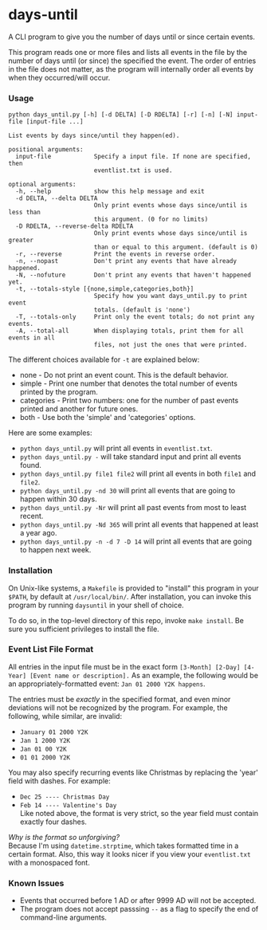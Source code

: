 # days-until
A CLI program to give you the number of days until or since certain events.

This program reads one or more files and lists all events in the file by the number of days until (or since) the specified the event. The order of entries in the file does not matter, as the program will internally order all events by when they occurred/will occur.

### Usage
```
python days_until.py [-h] [-d DELTA] [-D RDELTA] [-r] [-n] [-N] input-file [input-file ...]

List events by days since/until they happen(ed).

positional arguments:
  input-file            Specify a input file. If none are specified, then
                        eventlist.txt is used.

optional arguments:
  -h, --help            show this help message and exit
  -d DELTA, --delta DELTA
                        Only print events whose days since/until is less than
                        this argument. (0 for no limits)
  -D RDELTA, --reverse-delta RDELTA
                        Only print events whose days since/until is greater
                        than or equal to this argument. (default is 0)
  -r, --reverse         Print the events in reverse order.
  -n, --nopast          Don't print any events that have already happened.
  -N, --nofuture        Don't print any events that haven't happened yet.
  -t, --totals-style [{none,simple,categories,both}]
                        Specify how you want days_until.py to print event
                        totals. (default is 'none')
  -T, --totals-only     Print only the event totals; do not print any events.
  -A, --total-all       When displaying totals, print them for all events in all
                        files, not just the ones that were printed.
```

The different choices available for `-t` are explained below:
  * none       - Do not print an event count. This is the default behavior.
  * simple     - Print one number that denotes the total number of events printed by the program.
  * categories - Print two numbers: one for the number of past events printed and another for future ones.
  * both       - Use both the 'simple' and 'categories' options.

Here are some examples:
* `python days_until.py` will print all events in `eventlist.txt`.
* `python days_until.py -` will take standard input and print all events found.
* `python days_until.py file1 file2` will print all events in both `file1` and `file2`.
* `python days_until.py -nd 30` will print all events that are going to happen within 30 days.
* `python days_until.py -Nr` will print all past events from most to least recent.
* `python days_until.py -Nd 365` will print all events that happened at least a year ago.
* `python days_until.py -n -d 7 -D 14` will print all events that are going to happen next week.

### Installation
On Unix-like systems, a `Makefile` is provided to "install" this program in your `$PATH`, by default at `/usr/local/bin/`. After installation, you can invoke this program by running `daysuntil` in your shell of choice.

To do so, in the top-level directory of this repo, invoke `make install`. Be sure you sufficient privileges to install the file.

### Event List File Format
All entries in the input file must be in the exact form `[3-Month] [2-Day] [4-Year] [Event name or description].` As an example, the following would be an appropriately-formatted event: `Jan 01 2000 Y2K happens`.

The entries must be *exactly* in the specified format, and even minor deviations will not be recognized by the program. For example, the following, while similar, are invalid:
* `January 01 2000 Y2K`
* `Jan 1 2000 Y2K`
* `Jan 01 00 Y2K`
* `01 01 2000 Y2K`

You may also specify recurring events like Christmas by replacing the 'year' field with dashes. For example:
* `Dec 25 ---- Christmas Day`
* `Feb 14 ---- Valentine's Day`
<br> Like noted above, the format is very strict, so the year field must contain exactly four dashes.

*Why is the format so unforgiving?* <br>
Because I'm using `datetime.strptime`, which takes formatted time in a certain format. Also, this way it looks nicer if you view your `eventlist.txt` with a monospaced font.

### Known Issues
* Events that occurred before 1 AD or after 9999 AD will not be accepted.
* The program does not accept passsing `--` as a flag to specify the end of command-line arguments.

